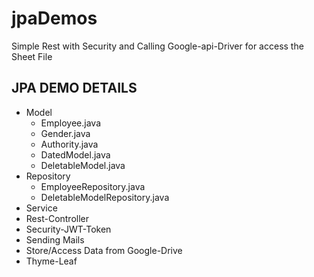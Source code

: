 # jpaDemos
Simple Rest with Security and Calling Google-api-Driver for access the Sheet File
<h2>JPA DEMO DETAILS</h2>
<ul>
<li>
    Model
    <ul>
          <li>Employee.java	</li>
          <li>Gender.java</li>
          <li>Authority.java</li>
          <li>DatedModel.java</li>
          <li>DeletableModel.java</li>
    </ul>
</li>
  
<li>Repository
    <ul>
          <li>EmployeeRepository.java</li>
          <li>DeletableModelRepository.java</li>
    </ul>
</li>
<li>Service</li>
<li>Rest-Controller</li>
<li>Security-JWT-Token</li>
<li>Sending Mails</li>
<li>Store/Access Data from Google-Drive</li>
<li>Thyme-Leaf</li>
</ul>
